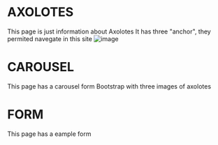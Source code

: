 # AXOLOTES
This page is just information about Axolotes 
It has three "anchor", they permited navegate in this site
![image](https://github.com/HelenVr04/axolotes/assets/140124719/9191c29c-a5c6-4f65-95b1-ae73a48001b0)
# CAROUSEL
This page has a carousel form Bootstrap with three images of axolotes 
# FORM
This page has a eample form 
